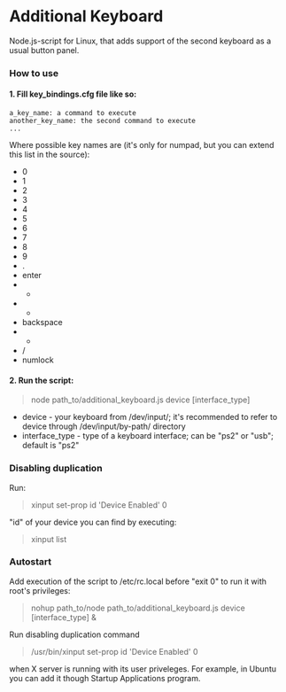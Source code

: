 Additional Keyboard
=======

Node.js-script for Linux, that adds support of the second keyboard as a usual button panel.


### How to use ###

#### 1. Fill key_bindings.cfg file like so: ####
```
a_key_name: a command to execute
another_key_name: the second command to execute
...
```

Where possible key names are (it's only for numpad, but you can extend this list in the source):
  - 0
  - 1
  - 2
  - 3
  - 4
  - 5
  - 6
  - 7
  - 8
  - 9
  - .
  - enter
  - +
  - -
  - backspace
  - *
  - /
  - numlock

#### 2. Run the script: ####

> node path_to/additional_keyboard.js device [interface_type]

- device - your keyboard from /dev/input/; it's recommended to refer to device through /dev/input/by-path/ directory
- interface_type - type of a keyboard interface; can be "ps2" or "usb"; default is "ps2"

### Disabling duplication ###

Run:

> xinput set-prop id 'Device Enabled' 0

"id" of your device you can find by executing:

> xinput list

### Autostart ###

Add execution of the script to /etc/rc.local before "exit 0" to run it with root's privileges:

> nohup path_to/node path_to/additional_keyboard.js device [interface_type] &

Run disabling duplication command

> /usr/bin/xinput set-prop id 'Device Enabled' 0

when X server is running with its user priveleges. For example, in Ubuntu you can add it though Startup Applications program.
